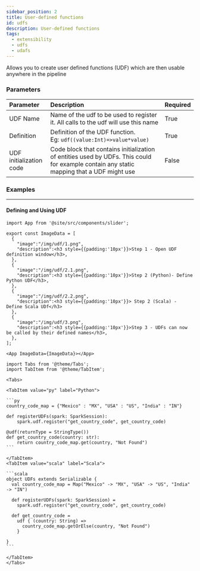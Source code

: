 ```yaml
---
sidebar_position: 2
title: User-defined functions
id: udfs
description: User-defined functions
tags:
  - extensibility
  - udfs
  - udafs
---
```


Allows you to create user defined functions (UDF) which are then usable anywhere in the pipeline

### Parameters

| Parameter               | Description                                                                                                                              | Required |
| :---------------------- | :--------------------------------------------------------------------------------------------------------------------------------------- | :------- |
| UDF Name                | Name of the udf to be used to register it. All calls to the udf will use this name                                                       | True     |
| Definition              | Definition of the UDF function. <br/> Eg: `udf((value:Int)=>value*value)`                                                                | True     |
| UDF initialization code | Code block that contains initialization of entities used by UDFs. This could for example contain any static mapping that a UDF might use | False    |

### Examples

---

#### Defining and Using UDF

```mdx-code-block
import App from '@site/src/components/slider';

export const ImageData = [
  {
    "image":"/img/udf/1.png",
    "description":<h3 style={{padding:'10px'}}>Step 1 - Open UDF definition window</h3>,
  },
  {
    "image":"/img/udf/2.1.png",
    "description":<h3 style={{padding:'10px'}}>Step 2 (Python)- Define Python UDF</h3>,
  },
  {
    "image":"/img/udf/2.2.png",
    "description":<h3 style={{padding:'10px'}}> Step 2 (Scala) - Define Scala UDf</h3>
  },
  {
    "image":"/img/udf/3.png",
    "description":<h3 style={{padding:'10px'}}>Step 3 - UDFs can now be called by their defined names</h3>,
  },
];

<App ImageData={ImageData}></App>
```

````mdx-code-block
import Tabs from '@theme/Tabs';
import TabItem from '@theme/TabItem';

<Tabs>

<TabItem value="py" label="Python">

```py
country_code_map = {"Mexico" : "MX", "USA" : "US", "India" : "IN"}

def registerUDFs(spark: SparkSession):
    spark.udf.register("get_country_code", get_country_code)

@udf(returnType = StringType())
def get_country_code(country: str):
    return country_code_map.get(country, "Not Found")
```

</TabItem>
<TabItem value="scala" label="Scala">

```scala
object UDFs extends Serializable {
  val country_code_map = Map("Mexico" -> "MX", "USA" -> "US", "India" -> "IN")

  def registerUDFs(spark: SparkSession) =
    spark.udf.register("get_country_code", get_country_code)

  def get_country_code =
    udf { (country: String) =>
      country_code_map.getOrElse(country, "Not Found")
    }

}
```

</TabItem>
</Tabs>


````
